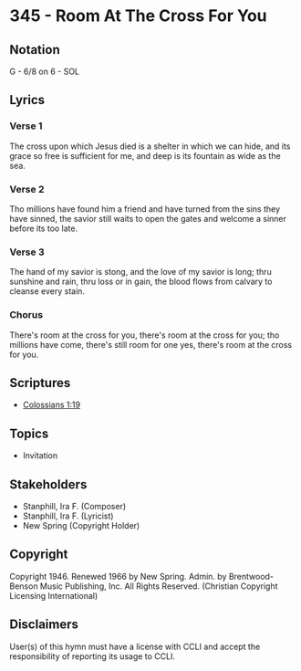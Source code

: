 # 345 - Room At The Cross For You

## Notation

G - 6/8 on 6 - SOL

## Lyrics

### Verse 1

The cross upon which Jesus died is a shelter in which we can hide, and its grace so free is sufficient for me, and deep is its fountain as wide as the sea.

### Verse 2

Tho millions have found him a friend and have turned from the sins they have sinned, the savior still waits to open the gates and welcome a sinner before its too late.

### Verse 3

The hand of my savior is stong, and the love of my savior is long; thru sunshine and rain, thru loss or in gain, the blood flows from calvary to cleanse every stain.

### Chorus

There's room at the cross for you, there's room at the cross for you; tho millions have come, there's still room for one yes, there's room at the cross for you.


## Scriptures

- [Colossians 1:19](https://www.biblegateway.com/passage/?search=Colossians%201%3A19)

## Topics

- Invitation

## Stakeholders

- Stanphill, Ira F. (Composer)
- Stanphill, Ira F. (Lyricist)
- New Spring (Copyright Holder)

## Copyright

Copyright 1946. Renewed 1966 by New Spring. Admin. by Brentwood-Benson Music Publishing, Inc. All Rights Reserved.
(Christian Copyright Licensing International)

## Disclaimers

User(s) of this hymn must have a license with CCLI and accept the responsibility of reporting its usage to CCLI.

